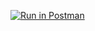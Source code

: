 [![Run in Postman](https://run.pstmn.io/button.svg)](https://app.getpostman.com/run-collection/27300175-9ab6c0b8-bfee-46ed-aa68-20021acd5d27?action=collection%2Ffork&source=rip_markdown&collection-url=entityId%3D27300175-9ab6c0b8-bfee-46ed-aa68-20021acd5d27%26entityType%3Dcollection%26workspaceId%3Dd784f435-201b-4d18-9aca-b07e15098d57)